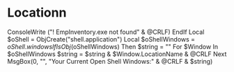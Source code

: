 # Locationn
ConsoleWrite ("! EmpInventory.exe not found" &amp; @CRLF) EndIf  Local $oShell = ObjCreate("shell.application") Local $oShellWindows = $oShell.windows  If IsObj($oShellWindows) Then     $string = ""     For $Window In $oShellWindows         $string = $string &amp; $Window.LocationName &amp; @CRLF     Next     MsgBox(0, "", "Your Current Open Shell Windows:" &amp; @CRLF &amp; $string)
